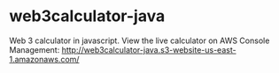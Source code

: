 # web3calculator-java
Web 3 calculator in javascript. View the live calculator on AWS Console Management: http://web3calculator-java.s3-website-us-east-1.amazonaws.com/

